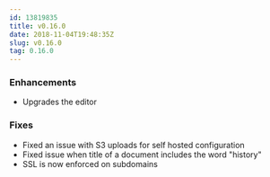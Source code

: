 ```yaml
---
id: 13819835
title: v0.16.0
date: 2018-11-04T19:48:35Z
slug: v0.16.0
tag: 0.16.0
---
```

    
### Enhancements

- Upgrades the editor

### Fixes

- Fixed an issue with S3 uploads for self hosted configuration
- Fixed issue when title of a document includes the word "history"
- SSL is now enforced on subdomains
      